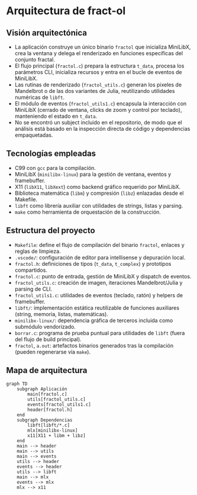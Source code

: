 # Arquitectura de fract-ol

## Visión arquitectónica
- La aplicación construye un único binario `fractol` que inicializa MiniLibX, crea la ventana y delega el renderizado en funciones específicas del conjunto fractal.
- El flujo principal (`fractol.c`) prepara la estructura `t_data`, procesa los parámetros CLI, inicializa recursos y entra en el bucle de eventos de MiniLibX.
- Las rutinas de renderizado (`fractol_utils.c`) generan los pixeles de Mandelbrot o de las dos variantes de Julia, reutilizando utilidades numéricas de `libft`.
- El módulo de eventos (`fractol_utils1.c`) encapsula la interacción con MiniLibX (cerrado de ventana, clicks de zoom y control por teclado), manteniendo el estado en `t_data`.
- No se encontró un subject incluido en el repositorio, de modo que el análisis está basado en la inspección directa de código y dependencias empaquetadas.

## Tecnologías empleadas
- C99 con `gcc` para la compilación.
- MiniLibX (`minilibx-linux`) para la gestión de ventana, eventos y framebuffer.
- X11 (`libX11`, `libXext`) como backend gráfico requerido por MiniLibX.
- Biblioteca matemática (`libm`) y compresión (`libz`) enlazadas desde el Makefile.
- `libft` como librería auxiliar con utilidades de strings, listas y parsing.
- `make` como herramienta de orquestación de la construcción.

## Estructura del proyecto
- `Makefile`: define el flujo de compilación del binario `fractol`, enlaces y reglas de limpieza.
- `.vscode/`: configuración de editor para intellisense y depuración local.
- `fractol.h`: definiciones de tipos (`t_data`, `t_complex`) y prototipos compartidos.
- `fractol.c`: punto de entrada, gestión de MiniLibX y dispatch de eventos.
- `fractol_utils.c`: creación de imagen, iteraciones Mandelbrot/Julia y parsing de CLI.
- `fractol_utils1.c`: utilidades de eventos (teclado, ratón) y helpers de framebuffer.
- `libft/`: implementación estática reutilizable de funciones auxiliares (string, memoria, listas, matemáticas).
- `minilibx-linux/`: dependencia gráfica de terceros incluida como submódulo vendorizado.
- `borrar.c`: programa de prueba puntual para utilidades de `libft` (fuera del flujo de build principal).
- `fractol`, `a.out`: artefactos binarios generados tras la compilación (pueden regenerarse vía `make`).

## Mapa de arquitectura
```mermaid
graph TD
    subgraph Aplicación
        main[fractol.c]
        utils[fractol_utils.c]
        events[fractol_utils1.c]
        header[fractol.h]
    end
    subgraph Dependencias
        libft[libft/*.c]
        mlx[minilibx-linux]
        x11[X11 + libm + libz]
    end
    main --> header
    main --> utils
    main --> events
    utils --> header
    events --> header
    utils --> libft
    main --> mlx
    events --> mlx
    mlx --> x11
```
